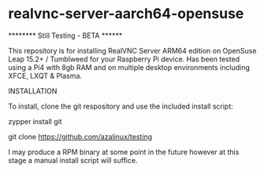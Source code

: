 # realvnc-server-aarch64-opensuse

******** Still Testing - BETA ******

This repository is for installing RealVNC Server ARM64 edition on OpenSuse Leap 15.2+ / Tumblweed for your Raspberry Pi device.  Has been tested using a Pi4 with 8gb RAM and on multiple desktop environments including XFCE, LXQT & Plasma.

INSTALLATION

To install, clone the git respository and use the included install script:

zypper install git                           

git clone https://github.com/azalinux/testing


I may produce a RPM binary at some point in the future however at this stage a manual install script will suffice.





